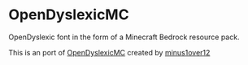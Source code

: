 # OpenDyslexicMC
OpenDyslexic font in the form of a Minecraft Bedrock resource pack.

This is an port of [OpenDyslexicMC](https://github.com/minus1over12/OpenDyslexicMC) created by [minus1over12](https://github.com/minus1over12)
